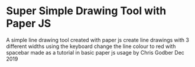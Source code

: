 # Super Simple Drawing Tool with Paper JS 
 A simple line drawing tool created with paper js 
 create line drawings with 3 different widths using the keyboard
 change the line colour to red with spacebar
 made as a tutorial in basic paper js usage by Chris Godber Dec 2019
